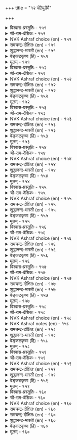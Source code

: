 +++
title = "१२ पॊऱैयुडैमै"

+++


<details><summary>विश्वास-प्रस्तुतिः - १५१</summary>

अगऴ्वारैत् ताङ्गुम् निलम्बोलत् तम्मै  
इगऴ्वार्प् पॊऱुत्तल् तलै।      १५१
</details>

<details><summary>श्री-राम-देशिकः - १५१</summary>

धारणात् खनकस्यापि धरण्या इव निःसमा ।  
स्वापराधिषु या क्षान्तिः स धर्मः परमो नृणाम् ॥ १५१॥
</details>

<details><summary>NVK Ashraf choice (en) - १५१</summary>

०१५१
To bear insults is best, like the earth
Which bears and maintains its diggers.
(P.S. Sundaram)
</details>

<details><summary>रामचन्द्र-दीक्षितः (en) - १५१</summary>

151\. akaḻvārait tāṅkum nilam pōla, tammai  
ikaḻvārp poṟuttal talai.

151\. The earth sustains even those who dig into her. To bear with those who slander us is the crown of virtue.  
</details>

<details><summary>शुद्धानन्द-भारती (en) - १५१</summary>

1\. அகழ்வாரைத் தாங்கும் நிலம்போலத் தம்மை  
இகழ்வார்ப் பொறுத்தல் தலை  
As earth bears up with diggers too  
To bear revilers is prime virtue.         151  
</details>

<details><summary>वेङ्कटकृष्ण (हि) - १५१</summary>

151
क्षमा क्षमा कर ज्यों धरे, जो खोदेगा फोड़ ।  
निन्दक को करना क्षमा, है सुधर्म बेजोड़ ॥
  </details>

<details><summary>मूलम् - १५१</summary>

अगऴ्वारैत् ताङ्गुम् निलम्बोलत् तम्मै  
इगऴ्वार्प् पॊऱुत्तल् तलै।      १५१
</details>

<details><summary>विश्वास-प्रस्तुतिः - १५२</summary>

पॊऱुत्तल् इऱप्पिनै ऎण्ड्रुम् अदनै  
मऱत्तल् अदनिनुम् नण्ड्रु।      १५२
</details>

<details><summary>श्री-राम-देशिकः - १५२</summary>

अपकारः परकृतः सोढव्यः सर्वदा नरैः ।  
विस्मर्ता त्वपकारणां ततो भुवि महीयते ॥ १५२॥
</details>

<details><summary>NVK Ashraf choice (en) - १५२</summary>

०१५२
Forgive transgressions always,
Better still forget them.
(P.S. Sundaram)
</details>

<details><summary>रामचन्द्र-दीक्षितः (en) - १५२</summary>

152\. poṟuttal, iṟappiṉai eṉṟum; ataṉai  
maṟattal ataṉiṉum naṉṟu.

152\. Put up always with one’s transgressions. Far greater than one’s forbearance is one’s oblivion of them.  
</details>

<details><summary>शुद्धानन्द-भारती (en) - १५२</summary>

2\. பொறுத்தல் இறப்பினை என்றும் அதனை  
மறத்தல் அதனினும் நன்று  
Forgive insults is a good habit  
Better it is to forget it.         152  
</details>

<details><summary>वेङ्कटकृष्ण (हि) - १५२</summary>

152
अच्छा है सब काल में, सहना अत्याचार ।  
फिर तो उसको भूलना, उससे श्रेष्ठ विचार ॥
  </details>

<details><summary>मूलम् - १५२</summary>

पॊऱुत्तल् इऱप्पिनै ऎण्ड्रुम् अदनै  
मऱत्तल् अदनिनुम् नण्ड्रु।      १५२
</details>

<details><summary>विश्वास-प्रस्तुतिः - १५३</summary>

इन्नम्युळ् इन्मै विरुन्दॊराल् वन्मैयुळ्  
वन्मै मडवार्प् पॊऱै।      १५३
</details>

<details><summary>श्री-राम-देशिकः - १५३</summary>

दरिद्रेषु दरिद्रः स्यात् भ्रष्टस्त्वतिथिपूजनात् ।  
मूढनिन्दा सहिष्णुस्तु समर्थेषूत्तमो भवेत् ॥ १५३॥
</details>

<details><summary>NVK Ashraf choice (en) - १५३</summary>

०१५३
The want of wants is to be inhospitable,
The might of might to suffer fools.
(P.S. Sundaram)
</details>

<details><summary>रामचन्द्र-दीक्षितः (en) - १५३</summary>

153\. iṉmaiyuḷ iṉmai viruntu orāl; vaṉmaiyuḷ  
vaṉmai maṭavārp poṟai.

153\. Poverty within poverty is denying hospitality to guests; grace within grace is bearing with the foolish.  
</details>

<details><summary>शुद्धानन्द-भारती (en) - १५३</summary>

3\. இன்மையுள் இன்மை விருந்தொரால் வன்மையுள்  
வன்மை மடவார்ப் பொறை  
Neglect the guest is dearth of dearth  
To bear with fools is strength of strength.         153  
</details>

<details><summary>वेङ्कटकृष्ण (हि) - १५३</summary>

153
दारिद में दारिद्रय है, अतिथि-निवारण-बान ।  
सहन मूर्ख की मूर्खता, बल में भी बल जान ॥
  </details>

<details><summary>मूलम् - १५३</summary>

इन्नम्युळ् इन्मै विरुन्दॊराल् वन्मैयुळ्  
वन्मै मडवार्प् पॊऱै।      १५३
</details>

<details><summary>विश्वास-प्रस्तुतिः - १५४</summary>

निऱैयुडैमै नीङ्गामै वेण्डिन् पॊनऱ्युडैमै  
पोट्रि यॊऴुगप् पडुम्।      १५४
</details>

<details><summary>श्री-राम-देशिकः - १५४</summary>

आत्मनो गुणसम्पत्त्या विख्यातिं यश्चिकीर्षति ।  
तेन क्षमावता भाव्यमपराधिजनेष्वपि ॥ १५४॥
</details>

<details><summary>NVK Ashraf choice (en) - १५४</summary>

०१५४
If you desire that greatness should never leave,
Foster the conduct of forbearance.
(W.H. Drew and J. Lazarus), (Satguru Subramuniyaswami)
</details>

<details><summary>रामचन्द्र-दीक्षितः (en) - १५४</summary>

154\. niṟai uṭaimai nīṅkāmai vēṇṭiṉ, poṟai uṭaimai  
pōṟṟi oḻukappaṭum.

154\. If one wishes to maintain character one’s conduct must be marked by patience.  
</details>

<details><summary>शुद्धानन्द-भारती (en) - १५४</summary>

4\. நிறையுடமை நீங்காமை வேண்டின் பொறையுடைமை  
போற்றி ஒழுகப் படும்  
Practice of patient quality  
Retains intact integrity.         154  
</details>

<details><summary>वेङ्कटकृष्ण (हि) - १५४</summary>

154
अगर सर्व-गुण-पूर्णता, तुमको छोड़ न जाय ।  
क्षमा-भाव का आचरण, किया लगन से जाय ॥
  </details>

<details><summary>मूलम् - १५४</summary>

निऱैयुडैमै नीङ्गामै वेण्डिन् पॊनऱ्युडैमै  
पोट्रि यॊऴुगप् पडुम्।      १५४
</details>

<details><summary>विश्वास-प्रस्तुतिः - १५५</summary>

ऒऱुत्तारै ऒण्ड्राग वैयारे वैप्पर्  
पॊऱुत्तारैप् पॊन्बोऱ्पॊदिन्दु।      १५५
</details>

<details><summary>श्री-राम-देशिकः - १५५</summary>

शत्रूणामपकर्तारं सन्तो न बहुकुर्वते ।  
अरिष्वपि क्षमावन्तं स्वर्णवत् हृदि कुर्वते ॥ १५५॥
</details>

<details><summary>NVK Ashraf choice (en) - १५५</summary>

०१५५
Avengers are despised as worthless,
Forbearers are prized as gold.
(P.S. Sundaram), (G.U. Pope)
</details>

<details><summary>रामचन्द्र-दीक्षितः (en) - १५५</summary>

155\. oṟuttārai oṉṟāka vaiyārē; vaippar,  
poṟuttāraip poṉpōl potintu.

155\. The world takes no note of the avenger but it esteems the patient like gold.  
</details>

<details><summary>शुद्धानन्द-भारती (en) - १५५</summary>

5\. ஒறுத்தாரை ஒன்றாக வையாரே வைப்பர்  
பொறுத்தாரைப் பொன்போற் பொதிந்து  
Vengeance is not in esteem held  
Patience is praised as hidden gold.         155  
</details>

<details><summary>वेङ्कटकृष्ण (हि) - १५५</summary>

155
प्रतिकारी को जगत तो, माने नहीं पदार्थ ।  
क्षमशील को वह रखे, स्वर्ण समान पदार्थ ॥
  </details>

<details><summary>मूलम् - १५५</summary>

ऒऱुत्तारै ऒण्ड्राग वैयारे वैप्पर्  
पॊऱुत्तारैप् पॊन्बोऱ्पॊदिन्दु।      १५५
</details>

<details><summary>विश्वास-प्रस्तुतिः - १५६</summary>

ऒऱुत्तार्क्कु ऒरुनाळै इन्बम् पॊऱुत्तार्क्कुप्  
पॊण्ड्रुन् दुणैयुम् पुगऴ्।      १५६
</details>

<details><summary>श्री-राम-देशिकः - १५६</summary>

विरोधिष्वपकर्तृणां तिष्ठेदेकदिनं सुखम् ।  
परद्रोहसहिष्णूनं यावज्जीवं भवद्यशः ॥ १५६॥
</details>

<details><summary>NVK Ashraf choice (en) - १५६</summary>

०१५६
Retaliation gives but a day's joy;
Forbearance brings glory for all time.
(C. Rajagopalachari)
</details>

<details><summary>रामचन्द्र-दीक्षितः (en) - १५६</summary>

156\. oṟuttārkku oru nāḷai iṉpam; poṟuttārkkup  
poṉṟum tuṇaiyum pukaḻ.

156\. The delight of the avenger is for a day. The joy of the forbearing lasts till the end of the earth.  
</details>

<details><summary>शुद्धानन्द-भारती (en) - १५६</summary>

6\. ஒறுத்தார்க்கு ஒருநாளை இன்பம் பொறுத்தார்க்குப்  
பொன்றுந் துணையும் புகழ்  
Revenge accords but one day's joy  
Patience carries its praise for aye.         156  
</details>

<details><summary>वेङ्कटकृष्ण (हि) - १५६</summary>

156
प्रतिकारी का हो मज़ा, एक दिवस में अन्त ।  
क्षमाशीला को कीर्ति है, लोक-अंत पर्यन्त ॥
  </details>

<details><summary>मूलम् - १५६</summary>

ऒऱुत्तार्क्कु ऒरुनाळै इन्बम् पॊऱुत्तार्क्कुप्  
पॊण्ड्रुन् दुणैयुम् पुगऴ्।      १५६
</details>

<details><summary>विश्वास-प्रस्तुतिः - १५७</summary>

तिऱनल्ल तऱ्पिऱर् सॆय्यिनुम् नोनॊन्दु  
अऱनल्ल सॆय्यामै नण्ड्रु।      १५७
</details>

<details><summary>श्री-राम-देशिकः - १५७</summary>

परैरनर्थात् विहितात् लब्ध्वापि मनसो व्यथाम् ।  
अधर्माचरणाञ्चित्त निरोधो हि प्रशस्यते ॥ १५७॥
</details>

<details><summary>NVK Ashraf choice (en) - १५७</summary>

०१५७
Though unjustly afflicted by others, pity them
And refrain from unrighteous response. *
(Satguru Subramuniyaswami)
</details>

<details><summary>रामचन्द्र-दीक्षितः (en) - १५७</summary>

157\. tiṟaṉ alla taṉ-piṟar ceyyiṉum, nō nontu,  
aṟaṉ alla ceyyāmai naṉṟu.

157\. Resist not a wrong however grievous but forgive out of pity other’s transgressions.  
</details>

<details><summary>शुद्धानन्द-भारती (en) - १५७</summary>

7\. திறனல்ல தற்பிறர் செய்யினும் நோநொந்து  
அறனல்ல செய்யாமை நன்று  
Though others cause you wanton pain  
Grieve not; from unjust harm refrain.         157  
</details>

<details><summary>वेङ्कटकृष्ण (हि) - १५७</summary>

157
यद्यपि कोई आपसे, करता अनुचित कर्म ।  
अच्छा उस पर कर दया, करना नहीं अधर्म ॥
  </details>

<details><summary>मूलम् - १५७</summary>

तिऱनल्ल तऱ्पिऱर् सॆय्यिनुम् नोनॊन्दु  
अऱनल्ल सॆय्यामै नण्ड्रु।      १५७
</details>

<details><summary>विश्वास-प्रस्तुतिः - १५८</summary>

मिगुदियान् मिक्कवै सॆय्दारैत् तान्दम्  
तगुदियान् वॆण्ड्रु विडल्।      १५८
</details>

<details><summary>श्री-राम-देशिकः - १५८</summary>

कुर्वतामात्मनो द्रोहं मनोऽहङ्कार करणात् ।  
अकृत्वैव प्रतीकारं जेतव्याः क्षमयैव ते ॥ १५८॥
</details>

<details><summary>NVK Ashraf choice (en) - १५८</summary>

०१५८
Let a man conquer by his forbearance
Those who wrong him with arrogance. *
(Satguru Subramuniyaswami)
</details>

<details><summary>NVK Ashraf notes (en) - १५८</summary>

१५८: Alternate translation but not close to original: "Conquer with forbearance the excess of insolence" - (P.S. Sundaram)
</details>

<details><summary>रामचन्द्र-दीक्षितः (en) - १५८</summary>

158\. mikutiyāṉ mikkavai ceytārait tām tam  
takutiyāṉ veṉṟuviṭal!.

158\. Conquer with forbearance one who has done you harm in one’s insolent pride.  
</details>

<details><summary>शुद्धानन्द-भारती (en) - १५८</summary>

8\. மிகுதியான் மிக்கவை செய்தாரைத் தாந்தம்  
தகுதியான் வென்று விடல்  
By noble forbearance vanquish  
The proud that have caused you anguish.         158  
</details>

<details><summary>वेङ्कटकृष्ण (हि) - १५८</summary>

158
अहंकार से ज़्यादती, यदि तेरे विपरीत ।  
करता कोई तो उसे, क्षमा-भाव से जीत ॥
  </details>

<details><summary>मूलम् - १५८</summary>

मिगुदियान् मिक्कवै सॆय्दारैत् तान्दम्  
तगुदियान् वॆण्ड्रु विडल्।      १५८
</details>

<details><summary>विश्वास-प्रस्तुतिः - १५९</summary>

तुऱन्दारिन् तूय्मै उडैयर् इऱन्दार्वाय्  
इन्नाच्चॊल् नोऱ्किऱ्पवर्।      १५९
</details>

<details><summary>श्री-राम-देशिकः - १५९</summary>

मर्यादां समतिक्रम्य निन्दकान् कठिनोक्तिभिः ।  
क्षमया ये सहन्तेऽत्र शुद्धास्ते मुनिभिः समाः ॥ १५९॥
</details>

<details><summary>NVK Ashraf choice (en) - १५९</summary>

०१५९
More pure than ascetics are they
Who bear the insult of transgressors. *
( Shuddhananda Bharatiar)
</details>

<details><summary>रामचन्द्र-दीक्षितः (en) - १५९</summary>

159\. tuṟantāriṉ tūymai uṭaiyar-iṟantārvāy  
iṉṉāc col nōṟkiṟpavar.

159\. Greater than an ascetic is one who endures the insolent words of the transgressor.  
</details>

<details><summary>शुद्धानन्द-भारती (en) - १५९</summary>

9\. துறந்தாரின் தூய்மை உடையர் இறந்தார்வாய்  
இன்னாச்சொல் நோற்கிற் பவர்  
More than ascetics they are pure  
Who bitter tongues meekly endure.         159  
</details>

<details><summary>वेङ्कटकृष्ण (हि) - १५९</summary>

159
संन्यासी से आधिक हैं, ऐसे गृही पवित्र ।  
सहन करें जो नीच के, कटुक वचन अपवित्र ॥
  </details>

<details><summary>मूलम् - १५९</summary>

तुऱन्दारिन् तूय्मै उडैयर् इऱन्दार्वाय्  
इन्नाच्चॊल् नोऱ्किऱ्पवर्।      १५९
</details>

<details><summary>विश्वास-प्रस्तुतिः - १६०</summary>

उण्णादु नोऱ्पार् पॆरियर् पिऱर्सॊल्लुम्  
इन्नाच्चॊल् नोऱ्पारिन् पिन्।      १६०
</details>

<details><summary>श्री-राम-देशिकः - १६०</summary>

महानेव स मन्तव्यः विनाऽन्नं यस्तपस्यति ।  
परनिन्दासहिष्णुस्तु ततोऽपि स्यान्महत्तरः ॥ १६०॥
</details>

<details><summary>NVK Ashraf choice (en) - १६०</summary>

०१६०
Fasting and penance of the great
Come next only to bearing insults of others.
(P.S. Sundaram), (N.V.K. Ashraf)
</details>

<details><summary>रामचन्द्र-दीक्षितः (en) - १६०</summary>

160\. uṇṇātu nōṟpār periyar-piṟar collum  
iṉṉāc col nōṟpāriṉ piṉ.

160\. Great are those who fast and do penance but greater than they are those who put up with insults.
</details>

<details><summary>रामचन्द्र-दीक्षितः (en) - १६०</summary>

160\. uṇṇātu nōṟpār periyar-piṟar collum  
iṉṉāc col nōṟpāriṉ piṉ.

160\. Great are those who fast and do penance but greater than they are those who put up with insults.

</details>

<details><summary>शुद्धानन्द-भारती (en) - १६०</summary>

10\. உண்ணாது நோற்பார் பெரியர் பிறர்சொல்லும்  
இன்னாச்சொல் நோற்பாரின் பின்  
Who fast are great to do penance  
Greater are they who bear offence.         160  
</details>

<details><summary>वेङ्कटकृष्ण (हि) - १६०</summary>

160
अनशन हो जो तप करें, यद्यपि साधु महान ।  
पर-कटुवचन-सहिष्णु के, पीछे पावें स्थान ॥
  </details>

<details><summary>मूलम् - १६०</summary>

उण्णादु नोऱ्पार् पॆरियर् पिऱर्सॊल्लुम्  
इन्नाच्चॊल् नोऱ्पारिन् पिन्।      १६०
</details>
